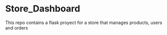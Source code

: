 # Store_Dashboard
This repo contains a flask  proyect for a store that manages products, users and orders
